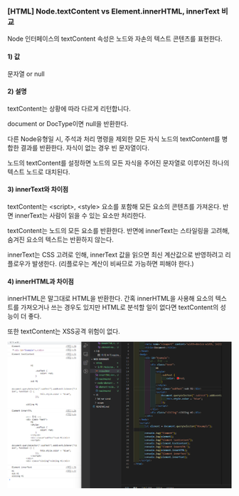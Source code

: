 ### [HTML] Node.textContent vs Element.innerHTML, innerText 비교

Node 인터페이스의 textContent 속성은 노드와 자손의 텍스트 콘텐츠를 표현한다.

#### 1) 값

문자열 or null

#### 2) 설명

textContent는 상황에 따라 다르게 리턴합니다.

document or DocType이면 null을 반환한다.

다른 Node유형일 시, 주석과 처리 명령을 제외한 모든 자식 노드의 textContent를 병합한 결과를 반환한다. 자식이 없는 경우 빈 문자열이다.

노드의 textContent를 설정하면 노드의 모든 자식을 주어진 문자열로 이루어진 하나의 텍스트 노드로 대치된다.

#### 3) innerText와 차이점

textContent는 \<script\>, \<style\> 요소를 포함해 모든 요소의 콘텐츠를 가져온다. 반면 innerText는 사람이 읽을 수 있는 요소만 처리한다.

textContent는 노드의 모든 요소를 반환한다. 반면에 innerText는 스타일링을 고려해, 숨겨진 요소의 텍스트는 반환하지 않는다.

innerText는 CSS 고려로 인해, innerText 값을 읽으면 최신 계산값으로 반영하려고 리플로우가 발생한다. (리플로우는 계산이 비싸므로 가능하면 피해야 한다.)

#### 4) innerHTML과 차이점

innerHTML은 말그대로 HTML을 반환한다. 간혹 innerHTML을 사용해 요소의 텍스트를 가져오거나 쓰는 경우도 있지만 HTML로 분석할 일이 없다면 textContent의 성능이 더 좋다.

또한 textContent는 XSS공격 위험이 없다.

![차이](./innerHTML-innerText-textContent.png)
